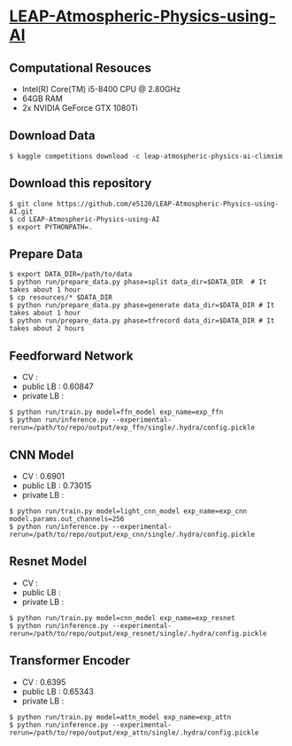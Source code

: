 # [LEAP-Atmospheric-Physics-using-AI](https://www.kaggle.com/competitions/leap-atmospheric-physics-ai-climsim/overview)

## Computational Resouces
- Intel(R) Core(TM) i5-8400 CPU @ 2.80GHz
- 64GB RAM
- 2x NVIDIA GeForce GTX 1080Ti

## Download Data

```
$ kaggle competitions download -c leap-atmospheric-physics-ai-climsim
```

## Download this repository

```
$ git clone https://github.com/e5120/LEAP-Atmospheric-Physics-using-AI.git
$ cd LEAP-Atmospheric-Physics-using-AI
$ export PYTHONPATH=.
```

## Prepare Data

```
$ export DATA_DIR=/path/to/data
$ python run/prepare_data.py phase=split data_dir=$DATA_DIR  # It takes about 1 hour
$ cp resources/* $DATA_DIR
$ python run/prepare_data.py phase=generate data_dir=$DATA_DIR # It takes about 1 hour
$ python run/prepare_data.py phase=tfrecord data_dir=$DATA_DIR # It takes about 2 hours
```


## Feedforward Network

- CV :
- public LB : 0.60847
- private LB : 

```
$ python run/train.py model=ffn_model exp_name=exp_ffn
$ python run/inference.py --experimental-rerun=/path/to/repo/output/exp_ffn/single/.hydra/config.pickle
```

## CNN Model

- CV : 0.6901
- public LB : 0.73015
- private LB : 

```
$ python run/train.py model=light_cnn_model exp_name=exp_cnn model.params.out_channels=256
$ python run/inference.py --experimental-rerun=/path/to/repo/output/exp_cnn/single/.hydra/config.pickle
```

## Resnet Model

- CV : 
- public LB : 
- private LB : 

```
$ python run/train.py model=cnn_model exp_name=exp_resnet
$ python run/inference.py --experimental-rerun=/path/to/repo/output/exp_resnet/single/.hydra/config.pickle
```

## Transformer Encoder

- CV : 0.6395
- public LB : 0.65343
- private LB : 

```
$ python run/train.py model=attn_model exp_name=exp_attn
$ python run/inference.py --experimental-rerun=/path/to/repo/output/exp_attn/single/.hydra/config.pickle
```
